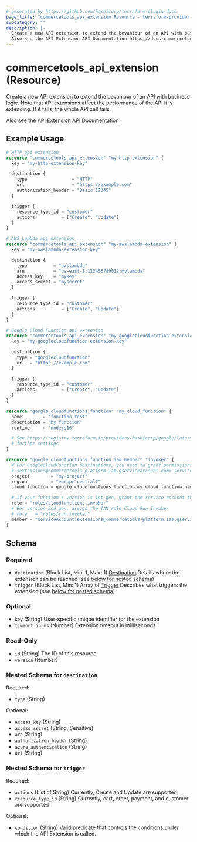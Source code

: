 ```yaml
---
# generated by https://github.com/hashicorp/terraform-plugin-docs
page_title: "commercetools_api_extension Resource - terraform-provider-commercetools"
subcategory: ""
description: |-
  Create a new API extension to extend the bevahiour of an API with business logic. Note that API extensions affect the performance of the API it is extending. If it fails, the whole API call fails
  Also see the API Extension API Documentation https://docs.commercetools.com/api/projects/api-extensions
---
```


# commercetools_api_extension (Resource)

Create a new API extension to extend the bevahiour of an API with business logic. Note that API extensions affect the performance of the API it is extending. If it fails, the whole API call fails 

Also see the [API Extension API Documentation](https://docs.commercetools.com/api/projects/api-extensions)

## Example Usage

```terraform
# HTTP api extension
resource "commercetools_api_extension" "my-http-extension" {
  key = "my-http-extension-key"

  destination {
    type                 = "HTTP"
    url                  = "https://example.com"
    authorization_header = "Basic 12345"
  }

  trigger {
    resource_type_id = "customer"
    actions          = ["Create", "Update"]
  }
}

# AWS Lambda api extension
resource "commercetools_api_extension" "my-awslambda-extension" {
  key = "my-awslambda-extension-key"

  destination {
    type          = "awslambda"
    arn           = "us-east-1:123456789012:mylambda"
    access_key    = "mykey"
    access_secret = "mysecret"
  }

  trigger {
    resource_type_id = "customer"
    actions          = ["Create", "Update"]
  }
}

# Google Cloud Function api extension
resource "commercetools_api_extension" "my-googlecloudfunction-extension" {
  key = "my-googlecloudfunction-extension-key"

  destination {
    type = "googlecloudfunction"
    url  = "https://example.com"
  }

  trigger {
    resource_type_id = "customer"
    actions          = ["Create", "Update"]
  }
}

resource "google_cloudfunctions_function" "my_cloud_function" {
  name        = "function-test"
  description = "My function"
  runtime     = "nodejs16"

  # See https://registry.terraform.io/providers/hashicorp/google/latest/docs/resources/cloudfunctions_function for any
  # further settings
}

resource "google_cloudfunctions_function_iam_member" "invoker" {
  # For GoogleCloudFunction destinations, you need to grant permissions to the
  # <extensions@commercetools-platform.iam.gserviceaccount.com> service account to invoke your function.
  project        = "my-project"
  region         = "europe-central2"
  cloud_function = google_cloudfunctions_function.my_cloud_function.name

  # If your function's version is 1st gen, grant the service account the IAM role Cloud Functions Invoker
  role = "roles/cloudfunctions.invoker"
  # For version 2nd gen, assign the IAM role Cloud Run Invoker
  # role   = "roles/run.invoker"
  member = "serviceAccount:extensions@commercetools-platform.iam.gserviceaccount.com"
}
```

<!-- schema generated by tfplugindocs -->
## Schema

### Required

- `destination` (Block List, Min: 1, Max: 1) [Destination](https://docs.commercetools.com/api/projects/api-extensions#destination) Details where the extension can be reached (see [below for nested schema](#nestedblock--destination))
- `trigger` (Block List, Min: 1) Array of [Trigger](https://docs.commercetools.com/api/projects/api-extensions#trigger) Describes what triggers the extension (see [below for nested schema](#nestedblock--trigger))

### Optional

- `key` (String) User-specific unique identifier for the extension
- `timeout_in_ms` (Number) Extension timeout in milliseconds

### Read-Only

- `id` (String) The ID of this resource.
- `version` (Number)

<a id="nestedblock--destination"></a>
### Nested Schema for `destination`

Required:

- `type` (String)

Optional:

- `access_key` (String)
- `access_secret` (String, Sensitive)
- `arn` (String)
- `authorization_header` (String)
- `azure_authentication` (String)
- `url` (String)


<a id="nestedblock--trigger"></a>
### Nested Schema for `trigger`

Required:

- `actions` (List of String) Currently, Create and Update are supported
- `resource_type_id` (String) Currently, cart, order, payment, and customer are supported

Optional:

- `condition` (String) Valid predicate that controls the conditions under which the API Extension is called.
